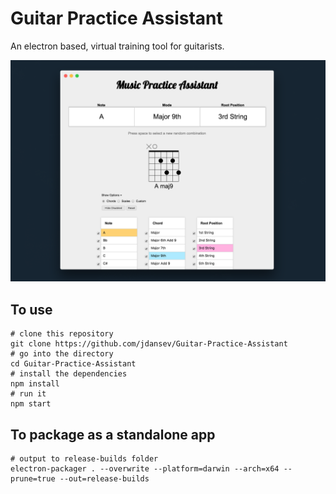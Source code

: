 # Guitar Practice Assistant

An electron based, virtual training tool for guitarists.

![alt text](./demo.png)

## To use
```
# clone this repository
git clone https://github.com/jdansev/Guitar-Practice-Assistant
# go into the directory
cd Guitar-Practice-Assistant
# install the dependencies
npm install
# run it
npm start
```

## To package as a standalone app
```
# output to release-builds folder
electron-packager . --overwrite --platform=darwin --arch=x64 --prune=true --out=release-builds
```